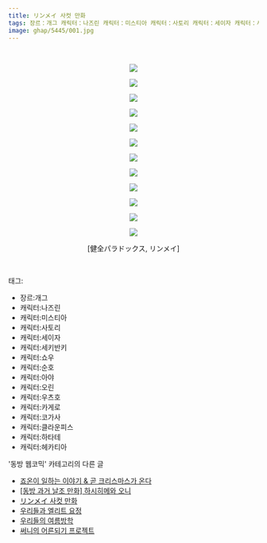 ```yaml
---
title: リンメイ 사컷 만화
tags: 장르：개그 캐릭터：나즈린 캐릭터：미스티아 캐릭터：사토리 캐릭터：세이자 캐릭터：세키반키 캐릭터：쇼우 캐릭터：순호 캐릭터：아야 캐릭터：오린 캐릭터：우츠호 캐릭터：카게로 캐릭터：코가사 캐릭터：클라운피스 캐릭터：하타테 캐릭터：헤카티아 健全パラドックス リンメイ 동방_웹코믹
image: ghap/5445/001.jpg
---
```

<div class="article">
<p style="text-align: center; clear: none; float: none;"><br/></p>
<p style="text-align: center; clear: none; float: none;"><img src="{{ site.nasurl }}/ghap/5445/001.jpg"/></p>
<p style="text-align: center; clear: none; float: none;"><img src="{{ site.nasurl }}/ghap/5445/002.jpg"/></p>
<p style="text-align: center; clear: none; float: none;"><img src="{{ site.nasurl }}/ghap/5445/003.jpg"/></p>
<p style="text-align: center; clear: none; float: none;"><img src="{{ site.nasurl }}/ghap/5445/004.jpg"/></p>
<p style="text-align: center; clear: none; float: none;"><img src="{{ site.nasurl }}/ghap/5445/005.jpg"/></p>
<p style="text-align: center; clear: none; float: none;"><img src="{{ site.nasurl }}/ghap/5445/006.jpg"/></p>
<p style="text-align: center; clear: none; float: none;"><img src="{{ site.nasurl }}/ghap/5445/007.jpg"/></p>
<p style="text-align: center; clear: none; float: none;"><img src="{{ site.nasurl }}/ghap/5445/008.jpg"/></p>
<p style="text-align: center; clear: none; float: none;"><img src="{{ site.nasurl }}/ghap/5445/009.jpg"/></p>
<p style="text-align: center; clear: none; float: none;"><img src="{{ site.nasurl }}/ghap/5445/010.jpg"/></p>
<p style="text-align: center; clear: none; float: none;"><img src="{{ site.nasurl }}/ghap/5445/011.jpg"/></p>
<p style="text-align: center; clear: none; float: none;"><img src="{{ site.nasurl }}/ghap/5445/012.jpg"/></p>
<p style="text-align: center; clear: none; float: none;">[健全パラドックス, リンメイ]</p>
<p><br/></p>
</div><div class="tagTrail">
<p>태그: </p>
<ul>
<li>장르:개그</li>
<li>캐릭터:나즈린</li>
<li>캐릭터:미스티아</li>
<li>캐릭터:사토리</li>
<li>캐릭터:세이자</li>
<li>캐릭터:세키반키</li>
<li>캐릭터:쇼우</li>
<li>캐릭터:순호</li>
<li>캐릭터:아야</li>
<li>캐릭터:오린</li>
<li>캐릭터:우츠호</li>
<li>캐릭터:카게로</li>
<li>캐릭터:코가사</li>
<li>캐릭터:클라운피스</li>
<li>캐릭터:하타테</li>
<li>캐릭터:헤카티아</li>
</ul>
</div><div class="another">
<p>'동방 웹코믹' 카테고리의 다른 글</p>
<ul>
<li><a href="/2018-12-26-ghap_5448">죠온이 일하는 이야기 &amp; 곧 크리스마스가 온다</a></li>
<li><a href="/2018-12-26-ghap_5446">[동방 과거 날조 만화] 하시히메와 오니</a></li>
<li><a href="/2018-12-26-ghap_5445">リンメイ 사컷 만화</a></li>
<li><a href="/2018-12-26-ghap_5444">우리들과 엘리트 요정</a></li>
<li><a href="/2018-12-26-ghap_5443">우리들의 여름방학</a></li>
<li><a href="/2018-12-26-ghap_5442">써니의 어른되기 프로젝트</a></li>
</ul>
</div>